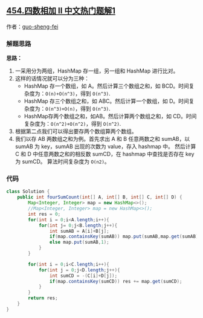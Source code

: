 ## [454.四数相加 II 中文热门题解1](https://leetcode.cn/problems/4sum-ii/solutions/100000/chao-ji-rong-yi-li-jie-de-fang-fa-si-shu-xiang-jia)

作者：[guo-sheng-fei](https://leetcode.cn/u/guo-sheng-fei)
### 解题思路
**思路：**
1. 一采用分为两组，HashMap 存一组，另一组和 HashMap 进行比对。
2. 这样的话情况就可以分为三种：
    - HashMap 存一个数组，如 A。然后计算三个数组之和，如 BCD。时间复杂度为：`O(n)+O(n^3)`，得到 `O(n^3)`.
    - HashMap 存三个数组之和，如 ABC。然后计算一个数组，如 D。时间复杂度为：`O(n^3)+O(n)`，得到 `O(n^3)`.
    - HashMap存两个数组之和，如AB。然后计算两个数组之和，如 CD。时间复杂度为：`O(n^2)+O(n^2)`，得到 `O(n^2)`.
3. 根据第二点我们可以得出要存两个数组算两个数组。
4. 我们以存 AB 两数组之和为例。首先求出 A 和 B 任意两数之和 sumAB，以 sumAB 为 key，sumAB 出现的次数为 value，存入 hashmap 中。
然后计算 C 和 D 中任意两数之和的相反数 sumCD，在 hashmap 中查找是否存在 key 为 sumCD。
算法时间复杂度为 `O(n2)`。

### 代码

```Java []
class Solution {
    public int fourSumCount(int[] A, int[] B, int[] C, int[] D) {
        Map<Integer, Integer> map = new HashMap<>();
        //Map<Integer, Integer> map = new HashMap<>();
        int res = 0;
        for(int i = 0;i<A.length;i++){
            for(int j= 0;j<B.length;j++){
                int sumAB = A[i]+B[j];
                if(map.containsKey(sumAB)) map.put(sumAB,map.get(sumAB)+1);
                else map.put(sumAB,1);
            }
        }

        for(int i = 0;i<C.length;i++){
            for(int j = 0;j<D.length;j++){
                int sumCD = -(C[i]+D[j]);
                if(map.containsKey(sumCD)) res += map.get(sumCD);
            }
        }
        return res;
    }
}
```